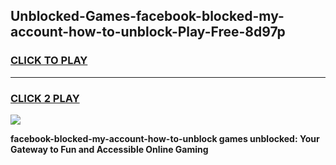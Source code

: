 
## Unblocked-Games-facebook-blocked-my-account-how-to-unblock-Play-Free-8d97p
<h3>
<a href="https://premium76.site?title=facebook-blocked-my-account-how-to-unblock&ref=23A">CLICK TO PLAY</a></h3>
<hr>

<h3>
<a href="https://premium76.site?title=facebook-blocked-my-account-how-to-unblock&ref=23A">CLICK 2 PLAY</a>
  
</h3>

<a href="https://premium76.site?title=facebook-blocked-my-account-how-to-unblock&ref=23A"><img src="https://clearcache.store/games.png"></a>


**facebook-blocked-my-account-how-to-unblock games unblocked: Your Gateway to Fun and Accessible Online Gaming**
